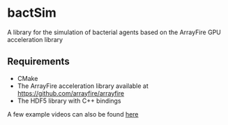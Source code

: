 bactSim
=======
A library for the simulation of bacterial agents based on the ArrayFire GPU acceleration library

## Requirements

* CMake
* The ArrayFire acceleration library available at https://github.com/arrayfire/arrayfire 
* The HDF5 library with C++ bindings


A few example videos can also be found [here](https://drive.google.com/drive/folders/0B5C_8h9Ht_tOUFh0TWdnNklPLWs)
